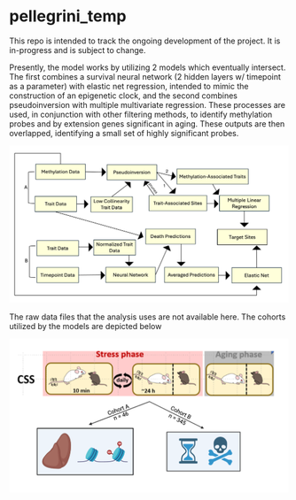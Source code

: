 # pellegrini_temp

This repo is intended to track the ongoing development of the project. It is in-progress and is subject to change.

Presently, the model works by utilizing 2 models which eventually intersect. The first combines a survival neural network (2 hidden layers w/ timepoint as a parameter) with elastic net regression, intended to mimic the construction of an epigenetic clock, and the second combines pseudoinversion with multiple multivariate regression. These processes are used, in conjunction with other filtering methods, to identify methylation probes and by extension genes significant in aging. These outputs are then overlapped, identifying a small set of highly significant probes.

![](figures/data_analysis_overview.png)

The raw data files that the analysis uses are not available here. The cohorts utilized by the models are depicted below

![](figures/experimental_design.png)
